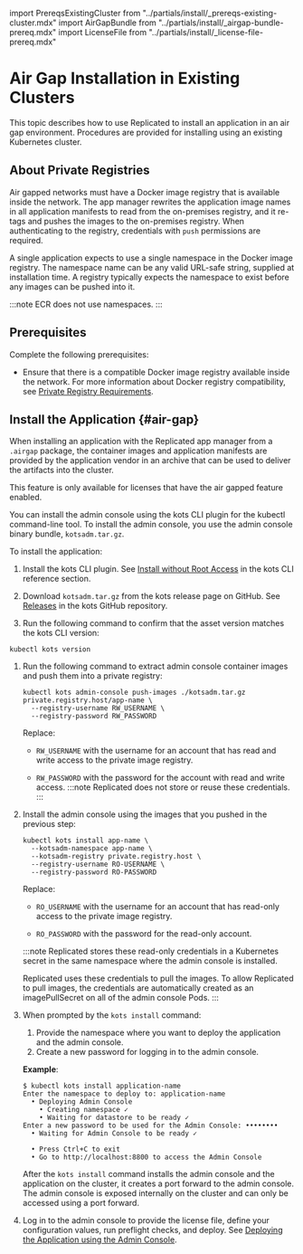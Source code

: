 import PrereqsExistingCluster from "../partials/install/_prereqs-existing-cluster.mdx"
import AirGapBundle from "../partials/install/_airgap-bundle-prereq.mdx"
import LicenseFile from "../partials/install/_license-file-prereq.mdx"

# Air Gap Installation in Existing Clusters

This topic describes how to use Replicated to install an application in an air gap environment. Procedures are provided for installing using an existing Kubernetes cluster.

## About Private Registries

Air gapped networks must have a Docker image registry that is available inside the network. The app manager rewrites the application image names in all application manifests to read from the on-premises registry, and it re-tags and pushes the images to the on-premises registry. When authenticating to the registry, credentials with `push` permissions are required.

A single application expects to use a single namespace in the Docker image registry. The namespace name can be any valid URL-safe string, supplied at installation time. A registry typically expects the namespace to exist before any images can be pushed into it.

:::note
ECR does not use namespaces.
:::

## Prerequisites

Complete the following prerequisites:

<PrereqsExistingCluster/>

* Ensure that there is a compatible Docker image registry available inside the network. For more information about Docker registry compatibility, see [Private Registry Requirements](/enterprise/installing-general-requirements#private-registry-requirements).

<AirGapBundle/>

<LicenseFile/>

## Install the Application {#air-gap}

When installing an application with the Replicated app manager from a `.airgap` package, the container images and application manifests are provided by the application vendor in an archive that can be used to deliver the artifacts into the cluster.

This feature is only available for licenses that have the air gapped feature enabled.

You can install the admin console using the kots CLI plugin for the kubectl command-line tool. To install the admin console, you use the admin console binary bundle, `kotsadm.tar.gz`.

To install the application:

1. Install the kots CLI plugin. See [Install without Root Access](/reference/kots-cli-getting-started#install-without-root-access) in the kots CLI reference section.

1. Download `kotsadm.tar.gz` from the kots release page on GitHub. See [Releases](https://github.com/replicatedhq/kots/releases) in the kots GitHub repository.

1. Run the following command to confirm that the asset version matches the kots CLI version:

  ```shell
  kubectl kots version
  ```

1. Run the following command to extract admin console container images and push them into a private registry:

   ```shell
   kubectl kots admin-console push-images ./kotsadm.tar.gz private.registry.host/app-name \
     --registry-username RW_USERNAME \
     --registry-password RW_PASSWORD
   ```

    Replace:

    * `RW_USERNAME` with the username for an account that has read and write access to the private image registry.

    * `RW_PASSWORD` with the password for the account with read and write access.
    :::note
    Replicated does not store or reuse these credentials.
    :::

1. Install the admin console using the images that you pushed in the previous step:

   ```shell
   kubectl kots install app-name \
     --kotsadm-namespace app-name \
     --kotsadm-registry private.registry.host \
     --registry-username RO-USERNAME \
     --registry-password RO-PASSWORD
   ```

   Replace:

   * `RO_USERNAME` with the username for an account that has read-only access to the private image registry.

   * `RO_PASSWORD` with the password for the read-only account.

   :::note
   Replicated stores these read-only credentials in a Kubernetes secret in the same namespace where the admin console is installed.

   Replicated uses these credentials to pull the images. To allow Replicated to pull images, the credentials are automatically created as an imagePullSecret on all of the admin console Pods.
   :::

1. When prompted by the `kots install` command:
   1. Provide the namespace where you want to deploy the application and the admin console.
   1. Create a new password for logging in to the admin console.

     **Example**:

     ```shell
     $ kubectl kots install application-name
     Enter the namespace to deploy to: application-name
       • Deploying Admin Console
         • Creating namespace ✓
         • Waiting for datastore to be ready ✓
     Enter a new password to be used for the Admin Console: ••••••••
       • Waiting for Admin Console to be ready ✓

       • Press Ctrl+C to exit
       • Go to http://localhost:8800 to access the Admin Console

     ```   

    After the `kots install` command installs the admin console and the application on the cluster, it creates a port forward to the admin console. The admin console is exposed internally on the cluster and can only be accessed using a port forward.

1. Log in to the admin console to provide the license file, define your configuration values, run preflight checks, and deploy. See [Deploying the Application using the Admin Console](installing-app-setup).



